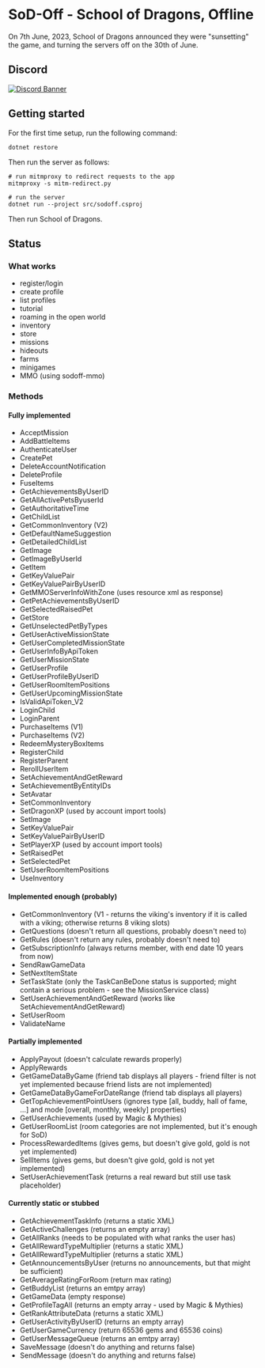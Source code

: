 # SoD-Off - School of Dragons, Offline

On 7th June, 2023, School of Dragons announced they were "sunsetting" the game, and turning the servers off on the 30th of June.

## Discord
[![Discord Banner](https://discordapp.com/api/guilds/1124405524679643318/widget.png?style=banner2)](https://discord.gg/bqHtMRbhM3)

## Getting started

For the first time setup, run the following command:

```
dotnet restore
```

Then run the server as follows:

```
# run mitmproxy to redirect requests to the app
mitmproxy -s mitm-redirect.py

# run the server
dotnet run --project src/sodoff.csproj
```

Then run School of Dragons.

## Status

### What works
- register/login
- create profile
- list profiles
- tutorial
- roaming in the open world
- inventory
- store
- missions
- hideouts
- farms
- minigames
- MMO (using sodoff-mmo)

### Methods

#### Fully implemented
- AcceptMission
- AddBattleItems
- AuthenticateUser
- CreatePet
- DeleteAccountNotification
- DeleteProfile
- FuseItems
- GetAchievementsByUserID
- GetAllActivePetsByuserId
- GetAuthoritativeTime
- GetChildList
- GetCommonInventory (V2)
- GetDefaultNameSuggestion
- GetDetailedChildList
- GetImage
- GetImageByUserId
- GetItem
- GetKeyValuePair
- GetKeyValuePairByUserID
- GetMMOServerInfoWithZone (uses resource xml as response)
- GetPetAchievementsByUserID
- GetSelectedRaisedPet
- GetStore
- GetUnselectedPetByTypes
- GetUserActiveMissionState
- GetUserCompletedMissionState
- GetUserInfoByApiToken
- GetUserMissionState
- GetUserProfile
- GetUserProfileByUserID
- GetUserRoomItemPositions
- GetUserUpcomingMissionState
- IsValidApiToken_V2
- LoginChild
- LoginParent
- PurchaseItems (V1)
- PurchaseItems (V2)
- RedeemMysteryBoxItems
- RegisterChild
- RegisterParent
- RerollUserItem
- SetAchievementAndGetReward
- SetAchievementByEntityIDs
- SetAvatar
- SetCommonInventory
- SetDragonXP (used by account import tools)
- SetImage
- SetKeyValuePair
- SetKeyValuePairByUserID
- SetPlayerXP (used by account import tools)
- SetRaisedPet
- SetSelectedPet
- SetUserRoomItemPositions
- UseInventory

#### Implemented enough (probably)
- GetCommonInventory (V1 -  returns the viking's inventory if it is called with a viking; otherwise returns 8 viking slots)
- GetQuestions (doesn't return all questions, probably doesn't need to)
- GetRules (doesn't return any rules, probably doesn't need to)
- GetSubscriptionInfo (always returns member, with end date 10 years from now)
- SendRawGameData
- SetNextItemState
- SetTaskState (only the TaskCanBeDone status is supported; might contain a serious problem - see the MissionService class)
- SetUserAchievementAndGetReward (works like SetAchievementAndGetReward)
- SetUserRoom
- ValidateName

#### Partially implemented
- ApplyPayout (doesn't calculate rewards properly)
- ApplyRewards
- GetGameDataByGame (friend tab displays all players - friend filter is not yet implemented because friend lists are not implemented)
- GetGameDataByGameForDateRange (friend tab displays all players)
- GetTopAchievementPointUsers (ignores type [all, buddy, hall of fame, ...] and mode [overall, monthly, weekly] properties)
- GetUserAchievements (used by Magic & Mythies)
- GetUserRoomList (room categories are not implemented, but it's enough for SoD)
- ProcessRewardedItems (gives gems, but doesn't give gold, gold is not yet implemented)
- SellItems (gives gems, but doesn't give gold, gold is not yet implemented)
- SetUserAchievementTask (returns a real reward but still use task placeholder)

#### Currently static or stubbed
- GetAchievementTaskInfo (returns a static XML)
- GetActiveChallenges (returns an empty array)
- GetAllRanks (needs to be populated with what ranks the user has)
- GetAllRewardTypeMultiplier (returns a static XML)
- GetAllRewardTypeMultiplier (returns a static XML)
- GetAnnouncementsByUser (returns no announcements, but that might be sufficient)
- GetAverageRatingForRoom (return max rating)
- GetBuddyList (returns an emtpy array)
- GetGameData (empty response)
- GetProfileTagAll (returns an empty array - used by Magic & Mythies)
- GetRankAttributeData (returns a static XML)
- GetUserActivityByUserID (returns an empty array)
- GetUserGameCurrency (return 65536 gems and 65536 coins)
- GetUserMessageQueue (returns an emtpy array)
- SaveMessage (doesn't do anything and returns false)
- SendMessage (doesn't do anything and returns false)
